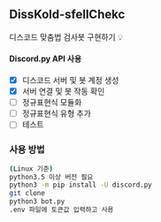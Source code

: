 ## DissKold-sfellChekc

디스코드 맞춤법 검사봇 구현하기 💡

#### Discord.py API 사용

-   [x] 디스코드 서버 및 봇 계정 생성
-   [x] 서버 연결 및 봇 작동 확인
-   [ ] 정규표현식 모듈화
-   [ ] 정규표현식 유형 추가
-   [ ] 테스트

### 사용 방법

```sh
(Linux 기준)
python3.5 이상 버전 필요
python3 -m pip install -U discord.py
git clone
python3 bot.py
.env 파일에 토큰값 입력하고 사용
```
